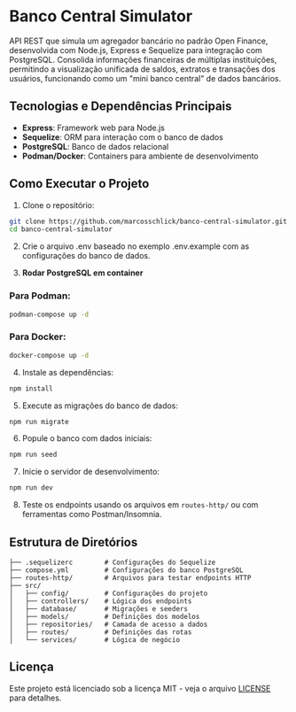# Banco Central Simulator

API REST que simula um agregador bancário no padrão Open Finance, desenvolvida com Node.js, Express e Sequelize para integração com PostgreSQL. Consolida informações financeiras de múltiplas instituições, permitindo a visualização unificada de saldos, extratos e transações dos usuários, funcionando como um "mini banco central" de dados bancários.

## Tecnologias e Dependências Principais

- **Express**: Framework web para Node.js
- **Sequelize**: ORM para interação com o banco de dados
- **PostgreSQL**: Banco de dados relacional
- **Podman/Docker**: Containers para ambiente de desenvolvimento

## Como Executar o Projeto

1. Clone o repositório:
```bash
git clone https://github.com/marcosschlick/banco-central-simulator.git
cd banco-central-simulator
```

2. Crie o arquivo .env baseado no exemplo .env.example com as configurações do banco de dados.

3. **Rodar PostgreSQL em container**

### Para Podman:
```bash
podman-compose up -d
```

### Para Docker:
```bash
docker-compose up -d
```

4. Instale as dependências:
```bash
npm install
```

5. Execute as migrações do banco de dados:
```bash
npm run migrate
```

6. Popule o banco com dados iniciais:
```bash
npm run seed
```

7. Inicie o servidor de desenvolvimento:
```bash
npm run dev
```

8. Teste os endpoints usando os arquivos em `routes-http/` ou com ferramentas como Postman/Insomnia.

## Estrutura de Diretórios

```
├── .sequelizerc        # Configurações do Sequelize
├── compose.yml         # Configurações do banco PostgreSQL
├── routes-http/        # Arquivos para testar endpoints HTTP
├── src/
│   ├── config/         # Configurações do projeto
│   ├── controllers/    # Lógica dos endpoints
│   ├── database/       # Migrações e seeders
│   ├── models/         # Definições dos modelos
│   ├── repositories/   # Camada de acesso a dados
│   ├── routes/         # Definições das rotas
│   └── services/       # Lógica de negócio
```


## Licença

Este projeto está licenciado sob a licença MIT - veja o arquivo [LICENSE](LICENSE) para detalhes.
